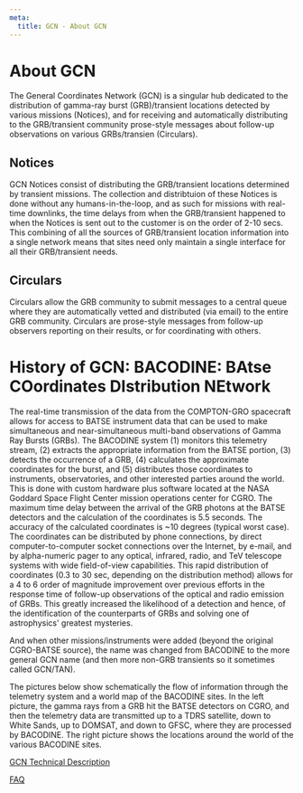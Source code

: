 ```yaml
---
meta:
  title: GCN - About GCN
---
```


# About GCN

The General Coordinates Network (GCN) is a singular hub dedicated to the distribution of gamma-ray burst (GRB)/transient locations detected by various missions (Notices), and for receiving and automatically distributing to the GRB/transient community prose-style messages about follow-up observations on various GRBs/transien (Circulars).

## Notices

GCN Notices consist of distributing the GRB/transient locations determined by transient missions. The collection and distribtuion of these Notices is done without any humans-in-the-loop, and as such for missions with real-time downlinks, the time delays from when the GRB/transient happened to when the Notices is sent out to the customer is on the order of 2-10 secs. This combining of all the sources of GRB/transient location information into a single network means that sites need only maintain a single interface for all their GRB/transient needs.

## Circulars

Circulars allow the GRB community to submit messages to a central queue where they are automatically vetted and distributed (via email) to the entire GRB community. Circulars are prose-style messages from follow-up observers reporting on their results, or for coordinating with others.

# History of GCN: BACODINE: BAtse COordinates DIstribution NEtwork

The real-time transmission of the data from the COMPTON-GRO spacecraft allows for access to BATSE instrument data that can be used to make simultaneous and near-simultaneous multi-band observations of Gamma Ray Bursts (GRBs). The BACODINE system (1) monitors this telemetry stream, (2) extracts the appropriate information from the BATSE portion, (3) detects the occurrence of a GRB, (4) calculates the approximate coordinates for the burst, and (5) distributes those coordinates to instruments, observatories, and other interested parties around the world. This is done with custom hardware plus software located at the NASA Goddard Space Flight Center mission operations center for CGRO. The maximum time delay between the arrival of the GRB photons at the BATSE detectors and the calculation of the coordinates is 5.5 seconds. The accuracy of the calculated coordinates is ~10 degrees (typical worst case). The coordinates can be distributed by phone connections, by direct computer-to-computer socket connections over the Internet, by e-mail, and by alpha-numeric pager to any optical, infrared, radio, and TeV telescope systems with wide field-of-view capabilities. This rapid distribution of coordinates (0.3 to 30 sec, depending on the distribution method) allows for a 4 to 6 order of magnitude improvement over previous efforts in the response time of follow-up observations of the optical and radio emission of GRBs. This greatly increased the likelihood of a detection and hence, of the identification of the counterparts of GRBs and solving one of astrophysics' greatest mysteries.

And when other missions/instruments were added (beyond the original CGRO-BATSE source), the name was changed from BACODINE to the more general GCN name (and then more non-GRB transients so it sometimes called GCN/TAN).

The pictures below show schematically the flow of information through the telemetry system and a world map of the BACODINE sites. In the left picture, the gamma rays from a GRB hit the BATSE detectors on CGRO, and then the telemetry data are transmitted up to a TDRS satellite, down to White Sands, up to DOMSAT, and down to GFSC, where they are processed by BACODINE. The right picture shows the locations around the world of the various BACODINE sites.

[GCN Technical Description]("/technical")

[FAQ]("/faq")
